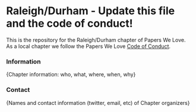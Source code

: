 # Raleigh/Durham - Update this file and the code of conduct!

This is the repository for the Raleigh/Durham chapter of Papers We Love. As a local chapter we follow the Papers We Love [Code of Conduct](https://github.com/papers-we-love/raleigh-durham/blob/master/code-of-conduct.md).

### Information

{Chapter information: who, what, where, when, why}

### Contact

{Names and contact information (twitter, email, etc) of Chapter organizers}
